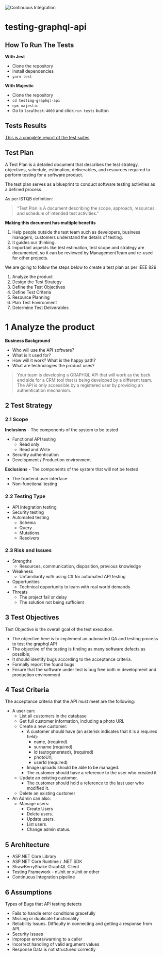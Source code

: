 ![Continuous Integration](https://github.com/fernand0aguilar/testing-graphql-api/workflows/Continuous%20Integration/badge.svg)

# testing-graphql-api

## How To Run The Tests
**With Jest**
* Clone the repository
* Install dependencies
* `yarn test`

**With Majestic**
* Clone the repository
* `cd testing-graphql-api`
* `npx majestic`
* Go to `localhost:4000` and click `run tests` button

## Tests Results
[This is a complete report of the test suites](https://github.com/fernand0aguilar/testing-graphql-api/actions/runs/399662832)


## Test Plan
A Test Plan is a detailed document that describes the test strategy, objectives, schedule, estimation, deliverables, and resources required to perform testing for a software product.

The test plan serves as a blueprint to conduct software testing activities as a defined process.

As per ISTQB definition: 
> “Test Plan is A document describing the scope, approach, resources, and schedule of intended test activities.” 

**Making this document has multiple benefits**
1. Help people outside the test team such as developers, business managers, customers understand the details of testing. 
1. It guides our thinking.
1. Important aspects like test estimation, test scope and strategy are documented, so it can be reviewed by ManagementTeam and re-used for other projects.

We are going to follow the steps below to create a test plan as per IEEE 829

1. Analyze the product
1. Design the Test Strategy 
1. Define the Test Objectives 
1. Define Test Criteria 
1. Resource Planning 
1. Plan Test Environment  
1. Determine Test Deliverables


# 1 Analyze the product

**Business Background**
* Who will use the API software?
* What is it used for?
* How will it work? What is the happy path?
* What are technologies the product uses?

> Your team is developing a GRAPHQL API that will work as the back end side for a CRM tool that is being developed by a different team. The API is only accessible by a registered user by providing an authentication mechanism.

## 2 Test Strategy
### 2.1 Scope
**Inclusions** - The components of the system to be tested
* Functional API testing
    * Read only
    * Read and Write
* Security authentication
* Development / Production environment

**Exclusions** - The components of the system that will not be tested
* The frontend user interface
* Non-functional testing

### 2.2 Testing Type
* API integration testing
* Security testing
* Automated testing
    * Schema
    * Query
    * Mutations
    * Resolvers

### 2.3 Risk and Issues

* Strengths
    * Resources, communication, disposition, previous knowledge
* Weakness
    * Unfamiliarity with using C# for automated API testing
* Opportunities
    * Technical opportunity to learn with real world demands
* Threats
    * The project fail or delay 
    * The solution not being sufficient

## 3 Test Objectives
Test Objective is the overall goal of the test execution.
* The objective here is to implement an automated QA and testing process to test the graphql API
* The objective of the testing is finding as many software defects as possible; 
* It should identify bugs according to the acceptance criteria.
* Formally report the found bugs
* Ensure that the software under test is bug free both in development and production environment

## 4 Test Criteria
The acceptance criteria that the API must meet are the following:

* A user can:
    * List all customers in the database
    * Get full customer information, including a photo URL
    * Create a new customer:
        * A customer should have (an asterisk indicates that it is a required field):
            * name, (required)
            * surname (required)
            * id (autogenerated), (required)
            * photoUrl,
            * userId (required)
        * Image uploads should be able to be managed.
        * The customer should have a reference to the user who created it
    * Update an existing customer.
        * The customer should hold a reference to the last user who modified it.
    * Delete an existing customer
* An Admin can also:
    * Manage users:
        * Create Users
        * Delete users.
        * Update users.
        * List users.
        * Change admin status.

## 5 Architecture
* ASP.NET Core Library 
* ASP.NET Core Runtime / .NET SDK
* StrawBerryShake GraphQL Client
* Testing Framework - nUnit or xUnit or other
* Continuous Integration pipeline

## 6 Assumptions
Types of Bugs that API testing detects
* Fails to handle error conditions gracefully  
* Missing or duplicate functionality 
* Reliability Issues. Difficulty in connecting and getting a response from API. 
* Security Issues 
* Improper errors/warning to a caller 
* Incorrect handling of valid argument values 
* Response Data is not structured correctly


